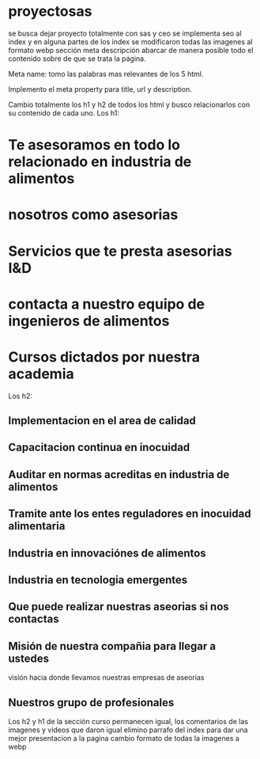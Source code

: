 # proyectosas
se busca dejar proyecto totalmente con sas y ceo
se implementa seo al index y en alguna partes de los index
se modificaron todas las imagenes al formato  webp
sección meta descripción     abarcar de manera posible todo el contenido sobre de que se trata la página.
 <meta name="description" content=" somo una empresa de aseorias en industria de alimentos que cuenta con profesionales idones y capacitados en todas las areas de produccion de alimentos, desde la parte fisica, fisico quimica y microbiologica  del aliemento hasta la investigacion y desarrollo de nuevos producto y tecnologias emergentes ">

Meta name:  tomo las palabras mas relevantes de los 5 html.

<meta name="keywords" content=" alimento, calidad, inocuida, desarrollo, investigacion, produccion,industria, asesoria, tramite, capacitacion, regulacion, tenologia,microbilogia, seguridad,implementar, auditar,formular, inovar">

Implemento el meta property para title, url y description.
<meta property="og:title" content="asesoria alimentarias para un consumo inocuo en humano">
    <meta property="og:url" content="http://www.asesoriasalimentarias.com/servicios">
    <meta property="og:description" content="somo una empresa de aseorias en industria de alimentos que cuenta con profesionales idones y capacitados en todas las areas de produccion de alimentos, desde la parte fisica, fisico quimica y microbiologica  del aliemento hasta la investigacion y desarrollo de nuevos producto y tecnologias emergentes ">


Cambio totalmente  los  h1 y h2 de todos los html y busco relacionarlos con su contenido de cada uno.
 Los h1:
 <h1> Te asesoramos en todo  lo relacionado en industria de alimentos</h1>
<h1>nosotros como asesorias</h1>
 <h1> Servicios que te presta asesorias I&D </h1>
 <h1> contacta a nuestro equipo de ingenieros de alimentos</h1>
 <h1>Cursos dictados por nuestra academia </h1>


Los h2:
<h2>Implementacion en el area de calidad</h2>
 <h2>Capacitacion continua en inocuidad</h2>
 <h2>Auditar en normas acreditas en industria de alimentos</h2>
 <h2>Tramite ante los entes reguladores en inocuidad alimentaria</h2>
<h2>Industria en innovaciónes de alimentos </h2>
 <h2> Industria en tecnologia emergentes </h2>
<h2>Que puede realizar nuestras aseorias si nos contactas </h2>

 <h2>Misión de nuestra compañia para llegar a ustedes</h2>
visión hacia donde llevamos nuestras empresas de aseorias
<h2>Nuestros grupo de profesionales</h2>

Los h2 y h1 de  la sección  curso permanecen igual,  los comentarios de las imagenes y videos que daron igual
elimino parrafo del index para dar una mejor presentacion a la pagina
cambio formato de todas la imagenes a webp


